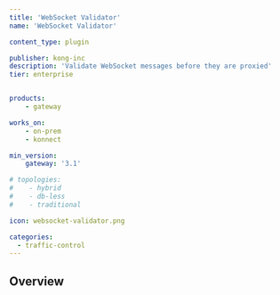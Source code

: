 ```yaml
---
title: 'WebSocket Validator'
name: 'WebSocket Validator'

content_type: plugin

publisher: kong-inc
description: 'Validate WebSocket messages before they are proxied'
tier: enterprise


products:
    - gateway

works_on:
    - on-prem
    - konnect

min_version:
    gateway: '3.1'

# topologies:
#    - hybrid
#    - db-less
#    - traditional

icon: websocket-validator.png

categories:
  - traffic-control
---
```


## Overview
